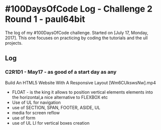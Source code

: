 # #100DaysOfCode Log - Challenge 2 Round 1 - paul64bit

The log of my #100DaysOfCode challenge. Started on [July 17, Monday, 2017].
This one focuses on practicing by coding the tutorials and the ull projects.

## Log

### C2R1D1 - May17 - as good of a start day as any
Build An HTML5 Website With A Responsive Layout [Wm6CUkswsNw].mp4 
- FLOAT - is the king it allows to position vertical elements elements into the horizontal,a nice alternative to FLEXBOX etc
- Use of UL for navigation
- use of SECTION, SPAN, FOOTER, ASIDE, UL 
- media for screen reflow
- use of form
- use of UL LI for vertical boxes creation
